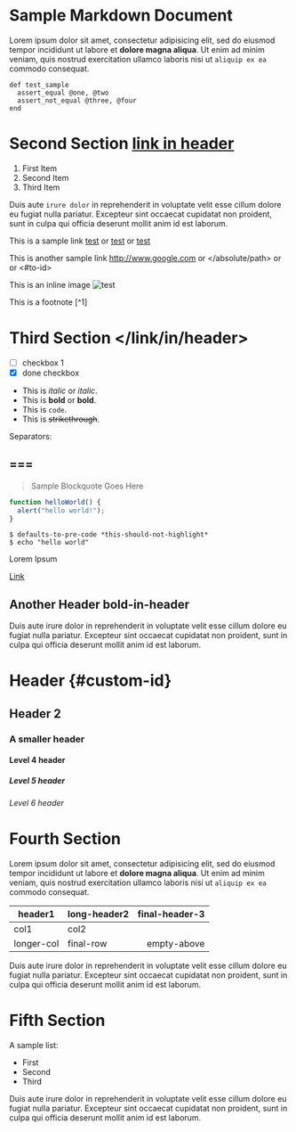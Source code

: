 Sample Markdown Document
========================

Lorem ipsum dolor sit amet, consectetur adipisicing elit, sed do eiusmod tempor
incididunt ut labore et **dolore magna aliqua**. Ut enim ad minim veniam, quis
nostrud exercitation ullamco laboris nisi ut `aliquip ex ea` commodo consequat. 

    def test_sample
      assert_equal @one, @two
      assert_not_equal @three, @four
    end

Second Section [link in header](https://www.google.com)
=======================================================

1. First Item
2. Second Item
3. Third Item

Duis aute `irure dolor` in reprehenderit in voluptate velit esse cillum dolore eu
fugiat nulla pariatur. Excepteur sint occaecat cupidatat non proident, sunt in
culpa qui officia deserunt mollit anim id est laborum.

This is a sample link [test](http://www.google.com) or [test](/absolute/path) or [test](#to-id)

This is another sample link <http://www.google.com> or </absolute/path> or </absolute-path> or <#to-id>

This is an inline image ![test](/path/to/image.jpg)

This is a footnote [^1]

Third Section </link/in/header>
===============================

* [ ] checkbox 1
* [x] done checkbox

- This is *italic* or _italic_.
- This is **bold** or __bold__.
- This is `code`.
- This is ~~strikethrough~~.

Separators:

===
---

> Sample Blockquote Goes Here

```js
function helloWorld() {
  alert("hello world!");
}
```

```
$ defaults-to-pre-code *this-should-not-highlight*
$ echo "hello world"
```

<!-- comment -->
<!doctype html>
<div>
  <p>Lorem Ipsum</p>
  <a href="#" boolean>Link</a>
</div>

Another Header **bold-in-header**
---------------------------------

Duis aute irure dolor in reprehenderit in voluptate velit esse cillum dolore eu
fugiat nulla pariatur. Excepteur sint occaecat cupidatat non proident, sunt in
culpa qui officia deserunt mollit anim id est laborum.

# Header {#custom-id}

## Header 2

### A smaller header

#### Level 4 header

##### Level 5 header

###### Level 6 header

Fourth Section
==============

Lorem ipsum dolor sit amet, consectetur adipisicing elit, sed do eiusmod tempor
incididunt ut labore et **dolore magna aliqua**. Ut enim ad minim veniam, quis
nostrud exercitation ullamco laboris nisi ut `aliquip ex ea` commodo consequat. 

| header1    | long-header2 | final-header-3 |
| ---------- | :----------- | -------------: |
| col1       | col2         |                |
| longer-col | final-row    |    empty-above |

Duis aute irure dolor in reprehenderit in voluptate velit esse cillum dolore eu
fugiat nulla pariatur. Excepteur sint occaecat cupidatat non proident, sunt in
culpa qui officia deserunt mollit anim id est laborum.

Fifth Section
=============

A sample list:

* First
* Second
* Third

Duis aute irure dolor in reprehenderit in voluptate velit esse cillum dolore eu
fugiat nulla pariatur. Excepteur sint occaecat cupidatat non proident, sunt in
culpa qui officia deserunt mollit anim id est laborum.
